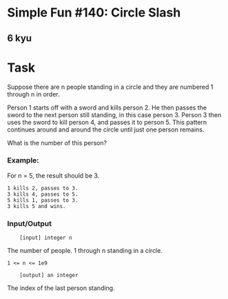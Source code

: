 # Simple Fun #140: Circle Slash
## 6 kyu

# Task

Suppose there are n people standing in a circle and they are numbered 1 through n in order.

Person 1 starts off with a sword and kills person 2. He then passes the sword to the next person still standing, in this case person 3. Person 3 then uses the sword to kill person 4, and passes it to person 5. This pattern continues around and around the circle until just one person remains.

What is the number of this person?

### Example:

For n = 5, the result should be 3.
```
1 kills 2, passes to 3.
3 kills 4, passes to 5.
5 kills 1, passes to 3.
3 kills 5 and wins.
```

### Input/Output
```
    [input] integer n
```
The number of people. 1 through n standing in a circle.
```
1 <= n <= 1e9

    [output] an integer
```
The index of the last person standing.
